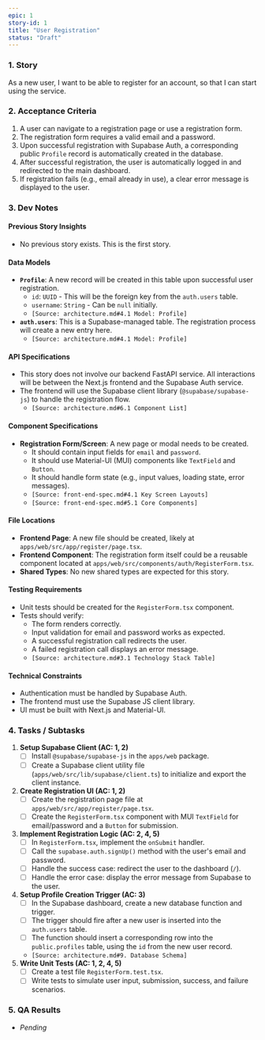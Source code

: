 ```yaml
---
epic: 1
story-id: 1
title: "User Registration"
status: "Draft"
---
```


### 1. Story

As a new user, I want to be able to register for an account, so that I can start using the service.

### 2. Acceptance Criteria

1.  A user can navigate to a registration page or use a registration form.
2.  The registration form requires a valid email and a password.
3.  Upon successful registration with Supabase Auth, a corresponding public `Profile` record is automatically created in the database.
4.  After successful registration, the user is automatically logged in and redirected to the main dashboard.
5.  If registration fails (e.g., email already in use), a clear error message is displayed to the user.

### 3. Dev Notes

#### Previous Story Insights
*   No previous story exists. This is the first story.

#### Data Models
*   **`Profile`**: A new record will be created in this table upon successful user registration.
    *   `id`: `UUID` - This will be the foreign key from the `auth.users` table.
    *   `username`: `String` - Can be `null` initially.
    *   `[Source: architecture.md#4.1 Model: Profile]`
*   **`auth.users`**: This is a Supabase-managed table. The registration process will create a new entry here.
    *   `[Source: architecture.md#4.1 Model: Profile]`

#### API Specifications
*   This story does not involve our backend FastAPI service. All interactions will be between the Next.js frontend and the Supabase Auth service.
*   The frontend will use the Supabase client library (`@supabase/supabase-js`) to handle the registration flow.
    *   `[Source: architecture.md#6.1 Component List]`

#### Component Specifications
*   **Registration Form/Screen**: A new page or modal needs to be created.
    *   It should contain input fields for `email` and `password`.
    *   It should use Material-UI (MUI) components like `TextField` and `Button`.
    *   It should handle form state (e.g., input values, loading state, error messages).
    *   `[Source: front-end-spec.md#4.1 Key Screen Layouts]`
    *   `[Source: front-end-spec.md#5.1 Core Components]`

#### File Locations
*   **Frontend Page**: A new file should be created, likely at `apps/web/src/app/register/page.tsx`.
*   **Frontend Component**: The registration form itself could be a reusable component located at `apps/web/src/components/auth/RegisterForm.tsx`.
*   **Shared Types**: No new shared types are expected for this story.

#### Testing Requirements
*   Unit tests should be created for the `RegisterForm.tsx` component.
*   Tests should verify:
    *   The form renders correctly.
    *   Input validation for email and password works as expected.
    *   A successful registration call redirects the user.
    *   A failed registration call displays an error message.
    *   `[Source: architecture.md#3.1 Technology Stack Table]`

#### Technical Constraints
*   Authentication must be handled by Supabase Auth.
*   The frontend must use the Supabase JS client library.
*   UI must be built with Next.js and Material-UI.

### 4. Tasks / Subtasks

1.  **Setup Supabase Client (AC: 1, 2)**
    *   [ ] Install `@supabase/supabase-js` in the `apps/web` package.
    *   [ ] Create a Supabase client utility file (`apps/web/src/lib/supabase/client.ts`) to initialize and export the client instance.
2.  **Create Registration UI (AC: 1, 2)**
    *   [ ] Create the registration page file at `apps/web/src/app/register/page.tsx`.
    *   [ ] Create the `RegisterForm.tsx` component with MUI `TextField` for email/password and a `Button` for submission.
3.  **Implement Registration Logic (AC: 2, 4, 5)**
    *   [ ] In `RegisterForm.tsx`, implement the `onSubmit` handler.
    *   [ ] Call the `supabase.auth.signUp()` method with the user's email and password.
    *   [ ] Handle the success case: redirect the user to the dashboard (`/`).
    *   [ ] Handle the error case: display the error message from Supabase to the user.
4.  **Setup Profile Creation Trigger (AC: 3)**
    *   [ ] In the Supabase dashboard, create a new database function and trigger.
    *   [ ] The trigger should fire after a new user is inserted into the `auth.users` table.
    *   [ ] The function should insert a corresponding row into the `public.profiles` table, using the `id` from the new user record.
    *   `[Source: architecture.md#9. Database Schema]`
5.  **Write Unit Tests (AC: 1, 2, 4, 5)**
    *   [ ] Create a test file `RegisterForm.test.tsx`.
    *   [ ] Write tests to simulate user input, submission, success, and failure scenarios.

### 5. QA Results
*   *Pending*

